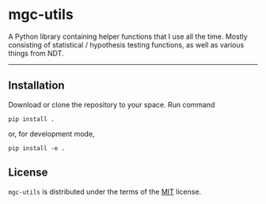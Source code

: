 # mgc-utils

A Python library containing helper functions that I use all the time.
Mostly consisting of statistical / hypothesis testing functions, as well as various things from NDT.

-----

## Installation

Download or clone the repository to your space. Run command

```console
pip install .
```

or, for development mode,

```console
pip install -e .
```

## License

`mgc-utils` is distributed under the terms of the [MIT](https://spdx.org/licenses/MIT.html) license.
